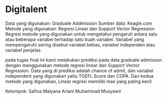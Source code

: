 # Digitalent
Data yang digunakan: Graduate Addmission
Sumber data: Keagle.com
Metode yang digunakan: Regresi Linear dan Support Vector Regression
Regresi metode yang digunakan untuk mengetahui pengaruh antara satu atau beberapa variabel terhadap satu buah variabel. Variabel yang mempengaruhi sering disebut variabel bebas, variabel independen atau variabel penjelas

pada tugas final ini kami melakukan prediksi pada data graduate admission dengan menggunakan metode regresi linear dan Support Vector Regression. Data yang di prediksi adalah chance of admit, dan variabel independent yang digunakan yaitu TOEFL Score dan CGPA. Dari kedua metode yang digunakan, Linear regresi memiliki mse yang paling kecil

Kelompok:
Safina
Malyana Ariani
Muhammad Musyawir
